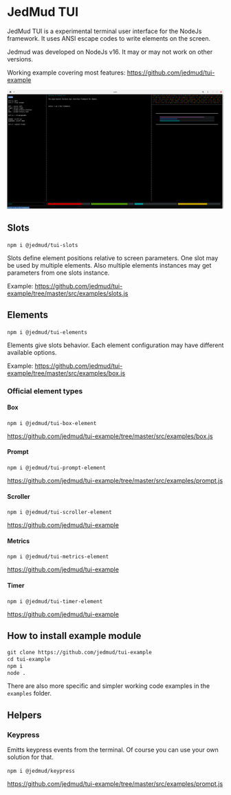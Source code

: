 # JedMud TUI

JedMud TUI is a experimental terminal user interface for the NodeJs framework. It uses ANSI escape codes to write elements on the screen.

Jedmud was developed on NodeJs v16. It may or may not work on other versions.

Working example covering most features: https://github.com/jedmud/tui-example

![TUI](tui.png?raw=true)

## Slots

`npm i @jedmud/tui-slots`

Slots define element positions relative to screen parameters. One slot may be used by multiple elements. Also multiple elements instances may get parameters from one slots instance.

Example: https://github.com/jedmud/tui-example/tree/master/src/examples/slots.js

## Elements

`npm i @jedmud/tui-elements`

Elements give slots behavior. Each element configuration may have different available options.

Example: https://github.com/jedmud/tui-example/tree/master/src/examples/box.js

### Official element types

#### Box

`npm i @jedmud/tui-box-element`

https://github.com/jedmud/tui-example/tree/master/src/examples/box.js

#### Prompt

`npm i @jedmud/tui-prompt-element`

https://github.com/jedmud/tui-example/tree/master/src/examples/prompt.js

#### Scroller

`npm i @jedmud/tui-scroller-element`

https://github.com/jedmud/tui-example

#### Metrics

`npm i @jedmud/tui-metrics-element`

https://github.com/jedmud/tui-example

#### Timer

`npm i @jedmud/tui-timer-element`

https://github.com/jedmud/tui-example

## How to install example module

```
git clone https://github.com/jedmud/tui-example
cd tui-example
npm i
node .
```

There are also more specific and simpler working code examples in the `examples` folder.

## Helpers

### Keypress

Emitts keypress events from the terminal. Of course you can use your own solution for that.

`npm i @jedmud/keypress`

https://github.com/jedmud/tui-example/tree/master/src/examples/prompt.js
